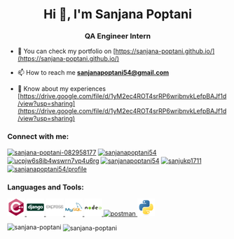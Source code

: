 <h1 align="center">Hi 👋, I'm Sanjana Poptani</h1>
<h3 align="center">QA Engineer Intern</h3>

- 📁 You can check my portfolio on [https://sanjana-poptani.github.io/](https://sanjana-poptani.github.io/)

- 📫 How to reach me **sanjanapoptani54@gmail.com**

- 📄 Know about my experiences [https://drive.google.com/file/d/1yM2ec4ROT4srRP6wribnvkLefpBAJf1d/view?usp=sharing](https://drive.google.com/file/d/1yM2ec4ROT4srRP6wribnvkLefpBAJf1d/view?usp=sharing)

<h3 align="left">Connect with me:</h3>
<p align="left">
<a href="https://linkedin.com/in/sanjana-poptani-082958177" target="blank"><img align="center" src="https://raw.githubusercontent.com/rahuldkjain/github-profile-readme-generator/master/src/images/icons/Social/linked-in-alt.svg" alt="sanjana-poptani-082958177" height="30" width="40" /></a>
<a href="https://instagram.com/sanjanapoptani54" target="blank"><img align="center" src="https://raw.githubusercontent.com/rahuldkjain/github-profile-readme-generator/master/src/images/icons/Social/instagram.svg" alt="sanjanapoptani54" height="30" width="40" /></a>
<a href="https://www.youtube.com/channel/UCPJW6s8IB4WswrN7vP4u6Rg" target="blank"><img align="center" src="https://raw.githubusercontent.com/rahuldkjain/github-profile-readme-generator/master/src/images/icons/Social/youtube.svg" alt="ucpjw6s8ib4wswrn7vp4u6rg" height="30" width="40" /></a>
<a href="https://www.hackerrank.com/sanjanapoptani54" target="blank"><img align="center" src="https://raw.githubusercontent.com/rahuldkjain/github-profile-readme-generator/master/src/images/icons/Social/hackerrank.svg" alt="sanjanapoptani54" height="30" width="40" /></a>
<a href="https://www.leetcode.com/sanjukp1711" target="blank"><img align="center" src="https://raw.githubusercontent.com/rahuldkjain/github-profile-readme-generator/master/src/images/icons/Social/leet-code.svg" alt="sanjukp1711" height="30" width="40" /></a>
<a href="https://auth.geeksforgeeks.org/user/sanjanapoptani54/profile" target="blank"><img align="center" src="https://raw.githubusercontent.com/rahuldkjain/github-profile-readme-generator/master/src/images/icons/Social/geeks-for-geeks.svg" alt="sanjanapoptani54/profile" height="30" width="40" /></a>
</p>

<h3 align="left">Languages and Tools:</h3>
<p align="left"> <a href="https://www.w3schools.com/cpp/" target="_blank" rel="noreferrer"> <img src="https://raw.githubusercontent.com/devicons/devicon/master/icons/cplusplus/cplusplus-original.svg" alt="cplusplus" width="40" height="40"/> </a> <a href="https://www.djangoproject.com/" target="_blank" rel="noreferrer"> <img src="https://raw.githubusercontent.com/devicons/devicon/master/icons/django/django-original.svg" alt="django" width="40" height="40"/> </a> <a href="https://expressjs.com" target="_blank" rel="noreferrer"> <img src="https://raw.githubusercontent.com/devicons/devicon/master/icons/express/express-original-wordmark.svg" alt="express" width="40" height="40"/> </a> <a href="https://www.mysql.com/" target="_blank" rel="noreferrer"> <img src="https://raw.githubusercontent.com/devicons/devicon/master/icons/mysql/mysql-original-wordmark.svg" alt="mysql" width="40" height="40"/> </a> <a href="https://nodejs.org" target="_blank" rel="noreferrer"> <img src="https://raw.githubusercontent.com/devicons/devicon/master/icons/nodejs/nodejs-original-wordmark.svg" alt="nodejs" width="40" height="40"/> </a> <a href="https://postman.com" target="_blank" rel="noreferrer"> <img src="https://www.vectorlogo.zone/logos/getpostman/getpostman-icon.svg" alt="postman" width="40" height="40"/> </a> <a href="https://www.python.org" target="_blank" rel="noreferrer"> <img src="https://raw.githubusercontent.com/devicons/devicon/master/icons/python/python-original.svg" alt="python" width="40" height="40"/> </a> </p>

<p><img align="left" src="https://github-readme-stats.vercel.app/api/top-langs?username=sanjana-poptani&show_icons=true&locale=en&layout=compact" alt="sanjana-poptani" /></p>

<p>&nbsp;<img align="center" src="https://github-readme-stats.vercel.app/api?username=sanjana-poptani&show_icons=true&locale=en" alt="sanjana-poptani" /></p>
